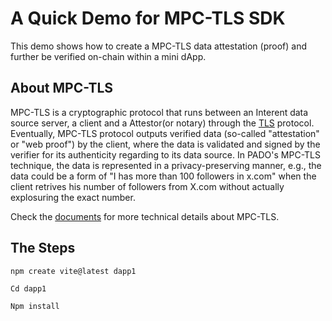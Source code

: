 # A Quick Demo for MPC-TLS SDK

This demo shows how to create a MPC-TLS data attestation (proof) and further be verified on-chain within a mini dApp.

## About MPC-TLS 
MPC-TLS is a cryptographic protocol that runs between an Interent data source server, a client and a Attestor(or notary) through the [TLS](https://en.wikipedia.org/wiki/Transport_Layer_Security) protocol. Eventually, MPC-TLS protocol outputs verified data (so-called "attestation" or "web proof") by the client, where the data is validated and signed by the verifier for its authenticity regarding to its data source. In PADO's MPC-TLS technique, the data is represented in a privacy-preserving manner, e.g., the data could be a form of "I has more than 100 followers in x.com" when the client retrives his number of followers from X.com without actually explosuring the exact number.

Check the [documents](https://docs.padolabs.org/mpc-tls/tech-intro) for more technical details about MPC-TLS.

## The Steps

```
npm create vite@latest dapp1
```

```
Cd dapp1

Npm install
```
